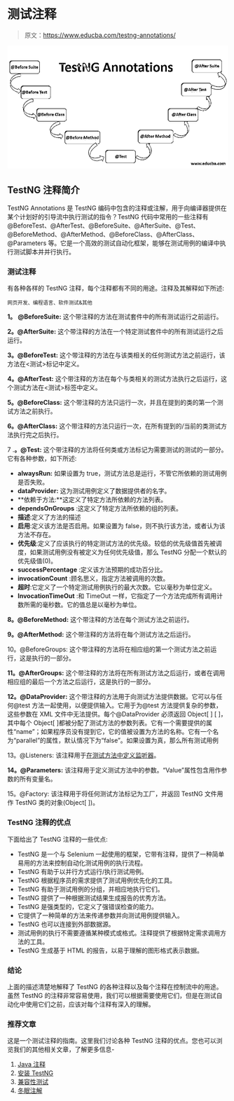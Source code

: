 # 测试注释

> 原文：<https://www.educba.com/testng-annotations/>

![testng annotations](img/df30e0d8ea154b26029c9a873c3ddd5e.png)



## TestNG 注释简介

TestNG Annotations 是 TestNG 编码中包含的注释或注解，用于向编译器提供在某个计划好的引导流中执行测试的指令？TestNG 代码中常用的一些注释有@BeforeTest、@AfterTest、@BeforeSuite、@AfterSuite、@Test、@BeforeMethod、@AfterMethod、@BeforeClass、@AfterClass、@Parameters 等。它是一个高效的测试自动化框架，能够在测试用例的编译中执行测试脚本并并行执行。

### 测试注释

有各种各样的 TestNG 注释，每个注释都有不同的用途。注释及其解释如下所述:

<small>网页开发、编程语言、软件测试&其他</small>

**1。** **@BeforeSuite:** 这个带注释的方法在测试套件中的所有测试运行之前运行。

**2。@AfterSuite:** 这个带注释的方法在一个特定测试套件中的所有测试运行之后运行。

**3。@BeforeTest:** 这个带注释的方法在与该类相关的任何测试方法之前运行，该方法在<测试>标记中定义。

**4。@AfterTest:** 这个带注释的方法在每个与类相关的测试方法执行之后运行，这个测试方法在<测试>标签中定义。

**5。@BeforeClass:** 这个带注释的方法只运行一次，并且在提到的类的第一个测试方法之前执行。

**6。@AfterClass:** 这个带注释的方法只运行一次，在所有提到的/当前的类测试方法执行完之后执行。

7 .**。@Test:** 这个带注释的方法将任何类或方法标记为需要测试的测试的一部分。它有各种参数，如下所述:

*   **alwaysRun:** 如果设置为 true，测试方法总是运行，不管它所依赖的测试用例是否失败。
*   **dataProvider:** 这为测试用例定义了数据提供者的名字。
*   **依赖于方法:**这定义了特定方法所依赖的方法列表。
*   **dependsOnGroups** :这定义了特定方法所依赖的组的列表。
*   **描述**:定义了方法的描述
*   **启用**:定义该方法是否启用。如果设置为 false，则不执行该方法，或者认为该方法不存在。
*   **优先级**:定义了应该执行的特定测试方法的优先级。较低的优先级值首先被调度，如果测试用例没有被定义为任何优先级值，那么 TestNG 分配一个默认的优先级值(0)。
*   **successPercentage** :定义该方法预期的成功百分比。
*   **invocationCount** :顾名思义，指定方法被调用的次数。
*   **超时**:它定义了一个特定测试用例执行的最大次数。它以毫秒为单位定义。
*   **InvocationTimeOut** :和 TimeOut 一样，它指定了一个方法完成所有调用计数所需的毫秒数。它的值总是以毫秒为单位。

**8。@BeforeMethod:** 这个带注释的方法在每个测试方法之前运行。

**9。@AfterMethod:** 这个带注释的方法将在每个测试方法之后运行。

10。@BeforeGroups: 这个带注释的方法将在相应组的第一个测试方法之前运行，这是执行的一部分。

**11。@AfterGroups:** 这个带注释的方法将在所有测试方法之后运行，或者在调用相应组的最后一个方法之后运行，这是执行的一部分。

**12。@DataProvider:** 这个带注释的方法用于向测试方法提供数据。它可以与任何@test 方法一起使用，以便提供输入。它用于为@test 方法提供复杂的参数，这些参数在 XML 文件中无法提供。每个@DataProvider 必须返回 Object[ ] [ ]，其中每个 Object[ ]都被分配了测试方法的参数列表。它有一个需要提供的属性“name”；如果程序员没有提到它，它的值被设置为方法的名称。它有一个名为“parallel”的属性，默认情况下为“false”。如果设置为真，那么所有测试用例

13。@Listeners: 该注释用于[在测试方法中定义监听器](https://www.educba.com/listeners-in-testng/)。

**14。@Parameters:** 该注释用于定义测试方法中的参数。“Value”属性包含用作参数的所有变量名。

15。@Factory: 该注释用于将任何测试方法标记为工厂，并返回 TestNG 文件用作 TestNG 类的对象(Object[ ])。

### TestNG 注释的优点

下面给出了 TestNG 注释的一些优点:

*   TestNG 是一个与 Selenium 一起使用的框架，它带有注释，提供了一种简单易用的方法来控制自动化测试用例的执行流程。
*   TestNG 有助于以并行方式运行/执行测试用例。
*   TestNG 根据程序员的需求提供了测试用例优先化的工具。
*   TestNG 有助于测试用例的分组，并相应地执行它们。
*   TestNG 提供了一种根据测试结果生成报告的优秀方法。
*   TestNG 是强类型的，它定义了强错误检查的能力。
*   它提供了一种简单的方法来传递参数并向测试用例提供输入。
*   TestNG 也可以连接到外部数据源。
*   测试用例的执行不需要遵循某种模式或格式。注释提供了根据特定需求调用方法的工具。
*   TestNG 生成基于 HTML 的报告，以易于理解的图形格式表示数据。

### 结论

上面的描述清楚地解释了 TestNG 的各种注释以及每个注释在控制流中的用途。虽然 TestNG 的注释非常容易使用，我们可以根据需要使用它们，但是在测试自动化中使用它们之前，应该对每个注释有深入的理解。

### 推荐文章

这是一个测试注释的指南。这里我们讨论各种 TestNG 注释的优点。您也可以浏览我们的其他相关文章，了解更多信息-

1.  [Java 注释](https://www.educba.com/java-annotations/)
2.  [安装 TestNG](https://www.educba.com/install-testng/)
3.  [兼容性测试](https://www.educba.com/compatibility-testing/)
4.  [冬眠注解](https://www.educba.com/hibernate-annotations/)





